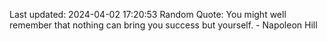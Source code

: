 Last updated: 2024-04-02 17:20:53
Random Quote: You might well remember that nothing can bring you success but yourself. - Napoleon Hill